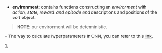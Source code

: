 + **environment**: contains functions constructing an *environment* with *action, state, reward, and episode end* descriptions and positions of the *cart* object.

> **NOTE**: our environment will be deterministic. 

\- The way to calculate hyperparameters in CNN, you can refer to this [link](https://stanford.edu/~shervine/teaching/cs-230/cheatsheet-convolutional-neural-networks). 


[1.](https://pytorch.org/tutorials/intermediate/reinforcement_q_learning.html)